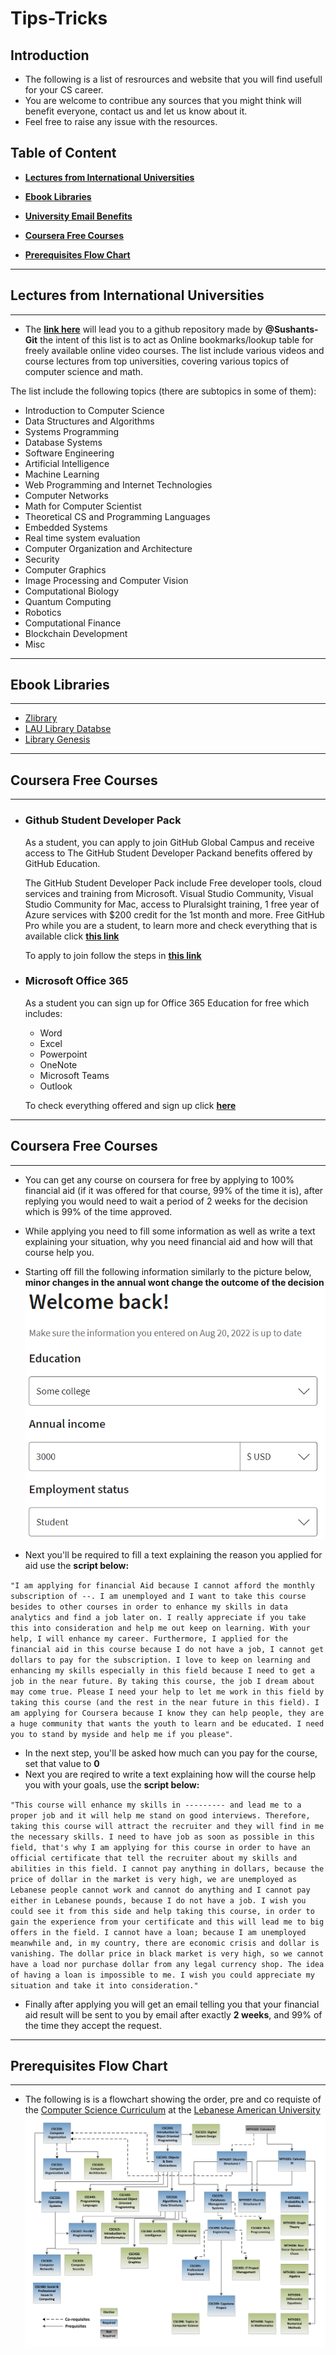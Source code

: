 # Tips-Tricks

## Introduction

- The following is a list of resrources and website that you will find usefull for your CS career.
- You are welcome to contribue any sources that you might think will benefit everyone, contact us and let us know about it.
- Feel free to raise any issue with the resources.



## Table of Content


- **[Lectures from International Universities](#Lectures-from-international-universities)**

- **[Ebook Libraries](#Ebook-libraries)**

- **[University Email Benefits](#University-email-benefits)**

- **[Coursera Free Courses](#Coursera-free-courses)**

- **[Prerequisites Flow Chart](#Prerequisites-flow-chart)**

------------------------------

## Lectures from International Universities

------------------------------

- The **[link here](https://github.com/Developer-Y/cs-video-courses#introduction-to-computer-science)** will lead you to a github repository made by **@Sushants-Git** the intent of this list is to act as Online bookmarks/lookup table for freely available online video courses. The list include various videos and course lectures from top universities, covering various topics of computer science and math.

The list include the following topics (there are subtopics in some of them):
- Introduction to Computer Science
- Data Structures and Algorithms
- Systems Programming
- Database Systems
- Software Engineering
- Artificial Intelligence
- Machine Learning
- Web Programming and Internet Technologies
- Computer Networks
- Math for Computer Scientist
- Theoretical CS and Programming Languages
- Embedded Systems
- Real time system evaluation
- Computer Organization and Architecture
- Security
- Computer Graphics
- Image Processing and Computer Vision
- Computational Biology
- Quantum Computing
- Robotics
- Computational Finance
- Blockchain Development
- Misc

------------------------------

## Ebook Libraries

------------------------------

- [Zlibrary](https://z-lib.org/)
- [LAU Library Databse](https://libraries.lau.edu.lb/index.php)
- [Library Genesis](https://libgen.is/)


------------------------------

## Coursera Free Courses

------------------------------

-  ### **Github Student Developer Pack**
   As a student, you can apply to join GitHub Global Campus and receive access to The GitHub Student Developer Packand benefits offered by GitHub Education.

   The GitHub Student Developer Pack include Free developer tools, cloud services and training from Microsoft. Visual Studio Community, Visual Studio Community for Mac, access to Pluralsight training, 1 free year of Azure services with $200 credit for the 1st month and more. Free GitHub Pro while you are a student, to learn more and check everything that is available click **[this link](https://education.github.com/pack)**

   To apply to join follow the steps in **[this link](https://docs.github.com/en/education/explore-the-benefits-of-teaching-and-learning-with-github-education/github-global-campus-for-students/apply-to-github-global-campus-as-a-student)**

- ### **Microsoft Office 365**
  As a student you can sign up for Office 365 Education for free which includes:
    - Word
    - Excel 
    - Powerpoint
    - OneNote
    - Microsoft Teams
    - Outlook
   
   To check everything offered and sign up click **[here](https://www.microsoft.com/en-us/education/products/office)**

   
------------------------------

## Coursera Free Courses
------------------------------

- You can get any course on coursera for free by applying to 100% financial aid (if it was offered for that course, 99% of the time it is), after replying you would need to wait a period of 2 weeks for the decision which is 99% of the time approved.

- While applying you need to fill some information as well as write a text explaining your situation, why you need financial aid and how will that course help you.
  
- Starting off fill the following information similarly to the picture below, **minor changes in the annual wont change the outcome of the decision**
  ![FA-Step-1](\Assests\Fa-pic-01.png)

- Next you'll be required to fill a text explaining the reason you applied for aid use the **script below:**
  
`"I am applying for financial Aid because I cannot afford the monthly subscription of --. I am unemployed and I want to take this course besides to other courses in order to enhance my skills in data analytics and find a job later on.
I really appreciate if you take this into consideration and help me out keep on learning. With your help, I will enhance my career.
Furthermore, I applied for the financial aid in this course because I do not have a job, I cannot get dollars to pay for the subscription. I love to keep on learning and enhancing my skills especially in this field because I need to get a job in the near future. By taking this course, the job I dream about may come true. Please I need your help to let me work in this field by taking this course (and the rest in the near future in this field). I am applying for Coursera because I know they can help people, they are a huge community that wants the youth to learn and be educated. I need you to stand by myside and help me if you please"`.

- In the next step, you'll be asked how much can you pay for the course, set that value to **0**
- Next you are reqired to write a text explaining how will the course help you with your goals, use the **script below:**
  
`"This course will enhance my skills in --------- and lead me to a proper job and it will help me stand on good interviews. Therefore, taking this course will attract the recruiter and they will find in me the necessary skills. I need to have job as soon as possible in this field, that's why I am applying for this course in order to have an official certificate that tell the recruiter about my skills and abilities in this field. I cannot pay anything in dollars, because the price of dollar in the market is very high, we are unemployed as Lebanese people cannot work and cannot do anything and I cannot pay either in Lebanese pounds, because I do not have a job. I wish you could see it from this side and help taking this course, in order to gain the experience from your certificate and this will lead me to big offers in the field.
I cannot have a loan; because I am unemployed meanwhile and, in my country, there are economic crisis and dollar is vanishing. The dollar price in black market is very high, so we cannot have a load nor purchase dollar from any legal currency shop.
The idea of having a loan is impossible to me. I wish you could appreciate my situation and take it into consideration."`

- Finally after applying you will get an email telling you that your financial aid result will be sent to you by email after exactly **2 weeks**, and 99% of the time they accept the request.
  
------------------------------
## Prerequisites Flow Chart

------------------------------
  - The following is is a flowchart showing the order, pre and co requiste of the [Computer Science Curriculum](https://soas.lau.edu.lb/academics/programs/bs-computer-science.php) at the [Lebanese American University](https://www.lau.edu.lb/)
![Prerequisite Flow chart](Assests\CSC-Prerequisite-Flow-Chart.png)


